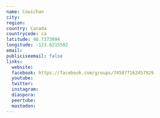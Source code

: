 ```yaml
---
name: Cowichan
city:
region:
country: Canada
countrycode: ca
latitude: 48.7373094
longitude: -123.6215502
email:
publiciseemail: false
links:
  website:
  facebook: https://facebook.com/groups/745877162457929
  youtube:
  twitter:
  instagram:
  diaspora:
  peertube:
  mastodon:
---
```

